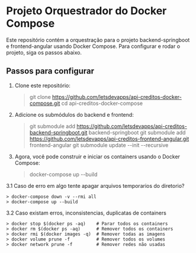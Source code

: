 # Projeto Orquestrador do Docker Compose

Este repositório contém a orquestração para o projeto backend-springboot e frontend-angular usando Docker Compose. Para configurar e rodar o projeto, siga os passos abaixo.

## Passos para configurar

1. Clone este repositório:

	> git clone https://github.com/letsdevapps/api-creditos-docker-compose.git
	> cd api-creditos-docker-compose

2. Adicione os submódulos do backend e frontend:

	> git submodule add https://github.com/letsdevapps/api-creditos-backend-springboot.git backend-springboot
	> git submodule add https://github.com/letsdevapps/api-creditos-frontend-angular.git frontend-angular
	> git submodule update --init --recursive

3. Agora, você pode construir e iniciar os containers usando o Docker Compose:

	> docker-compose up --build

3.1 Caso de erro em algo tente apagar arquivos temporarios do diretorio?

	> docker-compose down -v --rmi all
	> docker-compose up --build

3.2 Caso existam erros, inconsistencias, duplicatas de containers

	> docker stop $(docker ps -aq)    # Parar todos os containers
	> docker rm $(docker ps -aq)      # Remover todos os containers
	> docker rmi $(docker images -q)  # Remover todas as imagens
	> docker volume prune -f          # Remover todos os volumes
	> docker network prune -f         # Remover redes não usadas

